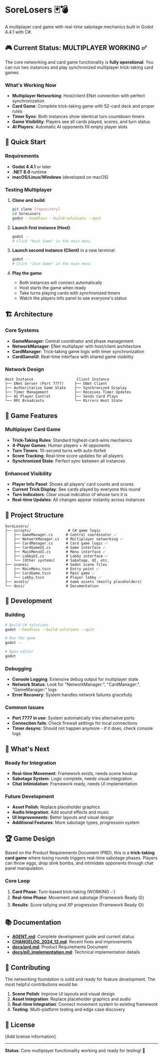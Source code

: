 # SoreLosers 🃏💣

A multiplayer card game with real-time sabotage mechanics built in Godot 4.4.1 with C#.

## 🎮 Current Status: MULTIPLAYER WORKING ✅

The core networking and card game functionality is **fully operational**. You can run two instances and play synchronized multiplayer trick-taking card games.

### What's Working Now
- **Multiplayer Networking**: Host/client ENet connection with perfect synchronization
- **Card Game**: Complete trick-taking game with 52-card deck and proper rules  
- **Timer Sync**: Both instances show identical turn countdown timers
- **Game Visibility**: Players see all cards played, scores, and turn status
- **AI Players**: Automatic AI opponents fill empty player slots

## 🚀 Quick Start

### Requirements
- **Godot 4.4.1** or later
- **.NET 8.0** runtime
- **macOS/Linux/Windows** (developed on macOS)

### Testing Multiplayer
1. **Clone and build**:
   ```bash
   git clone [repository]
   cd SoreLosers
   godot --headless --build-solutions --quit
   ```

2. **Launch first instance (Host)**:
   ```bash
   godot --
   # Click "Host Game" in the main menu
   ```

3. **Launch second instance (Client)** in a new terminal:
   ```bash
   godot --
   # Click "Join Game" in the main menu
   ```

4. **Play the game**:
   - Both instances will connect automatically
   - Host starts the game when ready
   - Take turns playing cards with synchronized timers
   - Watch the players info panel to see everyone's status

## 🏗️ Architecture

### Core Systems
- **GameManager**: Central coordinator and phase management
- **NetworkManager**: ENet multiplayer with host/client architecture  
- **CardManager**: Trick-taking game logic with timer synchronization
- **CardGameUI**: Real-time interface with shared game visibility

### Network Design
```
Host Instance                    Client Instance
├── ENet Server (Port 7777)     ├── ENet Client
├── Authoritative Game State    ├── Synchronized Display
├── Timer Management            ├── Receives Timer Updates
├── AI Player Control           ├── Sends Card Plays
└── RPC Broadcasts              └── Mirrors Host State
```

## 🎯 Game Features

### Multiplayer Card Game
- **Trick-Taking Rules**: Standard highest-card-wins mechanics
- **4-Player Games**: Human players + AI opponents
- **Turn Timers**: 10-second turns with auto-forfeit
- **Score Tracking**: Real-time score updates for all players
- **Synchronized State**: Perfect sync between all instances

### Enhanced Visibility
- **Player Info Panel**: Shows all players' card counts and scores
- **Current Trick Display**: See cards played by everyone this round
- **Turn Indicators**: Clear visual indication of whose turn it is
- **Real-time Updates**: All changes appear instantly across instances

## 📁 Project Structure

```
SoreLosers/
├── scripts/                 # C# game logic
│   ├── GameManager.cs      # Central coordinator ✅
│   ├── NetworkManager.cs   # Multiplayer networking ✅
│   ├── CardManager.cs      # Card game logic ✅
│   ├── CardGameUI.cs       # Game interface ✅
│   ├── MainMenuUI.cs       # Menu interface ✅
│   ├── LobbyUI.cs          # Lobby interface ✅
│   └── [Other systems]     # Sabotage, UI, etc.
├── scenes/                 # Godot scene files
│   ├── MainMenu.tscn       # Entry point ✅
│   ├── CardGame.tscn       # Main game ✅
│   └── Lobby.tscn          # Player lobby ✅
├── assets/                 # Game assets (mostly placeholders)
└── docs/                   # Documentation
```

## 🔧 Development

### Building
```bash
# Build C# solutions
godot --headless --build-solutions --quit

# Run the game
godot --

# Open editor
godot
```

### Debugging
- **Console Logging**: Extensive debug output for multiplayer state
- **Network Status**: Look for "NetworkManager:", "CardManager:", "GameManager:" logs
- **Error Recovery**: System handles network failures gracefully

### Common Issues
- **Port 7777 in use**: System automatically tries alternative ports
- **Connection fails**: Check firewall settings for local connections
- **Timer desync**: Should not happen anymore - if it does, check console logs

## 🎲 What's Next

### Ready for Integration
- **Real-time Movement**: Framework exists, needs scene hookup
- **Sabotage System**: Logic complete, needs visual integration  
- **Chat Intimidation**: Framework ready, needs UI implementation

### Future Development
- **Asset Polish**: Replace placeholder graphics
- **Audio Integration**: Add sound effects and music
- **UI Improvements**: Better layouts and visual design
- **Additional Features**: More sabotage types, progression system

## 🏆 Game Design

Based on the Product Requirements Document (PRD), this is a **trick-taking card game** where losing rounds triggers real-time sabotage phases. Players can throw eggs, drop stink bombs, and intimidate opponents through chat panel manipulation.

### Core Loop
1. **Card Phase**: Turn-based trick-taking (WORKING ✅)
2. **Real-time Phase**: Movement and sabotage (Framework Ready 🟡)
3. **Results**: Score tallying and XP progression (Framework Ready 🟡)

## 📚 Documentation

- **[AGENT.md](AGENT.md)**: Complete development guide and current status
- **[CHANGELOG_2024_12.md](CHANGELOG_2024_12.md)**: Recent fixes and improvements
- **[docs/prd.md](docs/prd.md)**: Product Requirements Document
- **[docs/p0_implementation.md](docs/p0_implementation.md)**: Technical implementation details

## 🤝 Contributing

The networking foundation is solid and ready for feature development. The most helpful contributions would be:

1. **Scene Polish**: Improve UI layouts and visual design
2. **Asset Integration**: Replace placeholder graphics and audio
3. **Real-time Integration**: Connect movement system to existing framework
4. **Testing**: Multi-platform testing and edge case discovery

## 📄 License

[Add license information]

---

**Status**: Core multiplayer functionality working and ready for testing! 🚀 